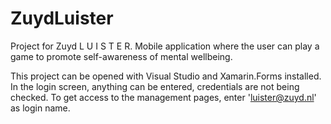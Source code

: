 # ZuydLuister
Project for Zuyd L U I S T E R. Mobile application where the user can play a game to promote self-awareness of mental wellbeing.

This project can be opened with Visual Studio and Xamarin.Forms installed. In the login screen, anything can be entered, credentials are not being checked. To get access to the management pages, enter 'luister@zuyd.nl' as login name.
